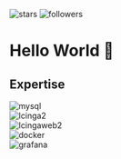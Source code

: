 ![stars](https://img.shields.io/github/stars/Tqnsls?label=Total%20Stars&style=flat-square)
![followers](https://img.shields.io/github/followers/Tqnsls?label=Followers&style=flat-square)

# Hello World 👋

<!--- // ## Connect with me --->
<!--- // [![LinkedIn](https://img.shields.io/static/v1?style=for-the-badge&message=LinkedIn&color=0A66C2&logo=LinkedIn&logoColor=FFFFFF&label=)](https://www.linkedin.com/) --->
<!--- // [![Xing](https://img.shields.io/static/v1?style=for-the-badge&message=Xing&color=006567&logo=Xing&logoColor=FFFFFF&label=)](https://www.xing.com/profile/) --->

## Expertise
![mysql](https://img.shields.io/static/v1?style=for-the-badge&message=MySQL&color=4479A1&logo=MySQL&logoColor=FFFFFF&label=) \
![Icinga2](https://img.shields.io/static/v1?style=for-the-badge&message=Icinga2&color=2b95ff&logo=icinga&logoColor=FFFFFF&label=) \
![Icingaweb2](https://img.shields.io/static/v1?style=for-the-badge&message=Icingaweb2&color=2b95ff&logo=icinga&logoColor=FFFFFF&label=) \
![docker](https://img.shields.io/static/v1?style=for-the-badge&message=Docker&color=2496ED&logo=Docker&logoColor=FFFFFF&label=) \
![grafana](https://img.shields.io/static/v1?style=for-the-badge&message=Grafana&color=F46800&logo=Grafana&logoColor=FFFFFF&label=) 




<!--
Here are some ideas to get you started:

- 🔭 I’m currently working on ...
- 🌱 I’m currently learning ...
- 👯 I’m looking to collaborate on ...
- 🤔 I’m looking for help with ...
- 💬 Ask me about ...
- 📫 How to reach me: ...
- 😄 Pronouns: ...
- ⚡ Fun fact: ...
-->
